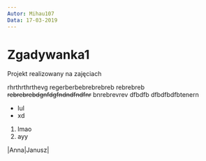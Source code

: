 ```yaml
---
Autor: Mihau107
Data: 17-03-2019
---
```



# Zgadywanka1
Projekt realizowany na zajęciach

rhrthrthrthevg
regerberbebrebrebreb
rebrebreb
~~rebrebrebdgnfdgfndndfndfnr~~
bnrebrevrev
dfbdfb
dfbdfbdfbtenern

- lul
- xd

1. lmao
2. ayy

|Anna|Janusz|
